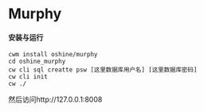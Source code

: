 # Murphy

#### 安装与运行
```
cwm install oshine/murphy
cd oshine_murphy
cw cli sql creatte psw [这里数据库用户名] [这里数据库密码]
cw cli init
cw ./
```

然后访问http://127.0.0.1:8008

